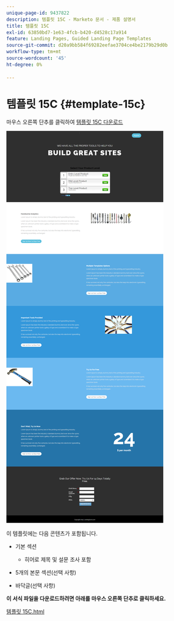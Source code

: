 ```yaml
---
unique-page-id: 9437822
description: 템플릿 15C - Marketo 문서 - 제품 설명서
title: 템플릿 15C
exl-id: 63850bd7-1e63-4fcb-b420-d4528c17a914
feature: Landing Pages, Guided Landing Page Templates
source-git-commit: d20a9bb584f69282eefae3704ce4be2179b29d0b
workflow-type: tm+mt
source-wordcount: '45'
ht-degree: 0%

---
```


# 템플릿 15C {#template-15c}

마우스 오른쪽 단추를 클릭하여 [템플릿 15C 다운로드](https://experienceleague.adobe.com/landing/marketo/lp-templates/template-15c.html?lang=ko)

![](assets/image2015-8-13-13-3a40-3a23.png)

이 템플릿에는 다음 콘텐츠가 포함됩니다.

* 기본 섹션

   * 히어로 제목 및 설문 조사 포함

* 5개의 본문 섹션(선택 사항)
* 바닥글(선택 사항)

**이 서식 파일을 다운로드하려면 아래를 마우스 오른쪽 단추로 클릭하세요.**

[템플릿 15C.html](https://experienceleague.adobe.com/landing/marketo/lp-templates/template-15c.html?lang=ko)
